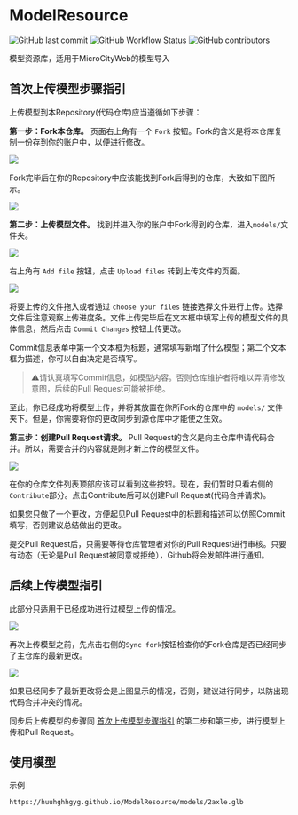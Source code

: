 # ModelResource
![GitHub last commit](https://img.shields.io/github/last-commit/huuhghhgyg/ModelResource) ![GitHub Workflow Status](https://img.shields.io/github/actions/workflow/status/huuhghhgyg/ModelResource/static.yml) ![GitHub contributors](https://img.shields.io/github/contributors/huuhghhgyg/ModelResource)

模型资源库，适用于MicroCityWeb的模型导入

## 首次上传模型步骤指引
上传模型到本Repository(代码仓库)应当遵循如下步骤：

**第一步：Fork本仓库。** 页面右上角有一个 `Fork` 按钮。Fork的含义是将本仓库复制一份存到你的账户中，以便进行修改。

![](https://huuhghhgyg.github.io/ModelResource/doc/images/fork.png)

Fork完毕后在你的Repository中应该能找到Fork后得到的仓库，大致如下图所示。

![](https://huuhghhgyg.github.io/ModelResource/doc/images/forked_repository.png)

**第二步：上传模型文件。** 找到并进入你的账户中Fork得到的仓库，进入`models/`文件夹。

![](https://huuhghhgyg.github.io/ModelResource/doc/images/upload_files.png)

右上角有 `Add file` 按钮，点击 `Upload files` 转到上传文件的页面。

![](https://huuhghhgyg.github.io/ModelResource/doc/images/commit_changes.png)

将要上传的文件拖入或者通过 `choose your files` 链接选择文件进行上传。选择文件后注意观察上传进度条。文件上传完毕后在文本框中填写上传的模型文件的具体信息，然后点击 `Commit Changes` 按钮上传更改。

Commit信息表单中第一个文本框为标题，通常填写新增了什么模型；第二个文本框为描述，你可以自由决定是否填写。

> ⚠请认真填写Commit信息，如模型内容。否则仓库维护者将难以弄清修改意图，后续的Pull Request可能被拒绝。

至此，你已经成功将模型上传，并将其放置在你所Fork的仓库中的 `models/` 文件夹下。但是，你需要将你的更改同步到源仓库中才能使之生效。

**第三步：创建Pull Request请求。** Pull Request的含义是向主仓库申请代码合并。所以，需要合并的内容就是刚才新上传的模型文件。

![](https://huuhghhgyg.github.io/ModelResource/doc/images/sync_and_contribute.png)

在你的仓库文件列表顶部应该可以看到这些按钮。现在，我们暂时只看右侧的`Contribute`部分。点击Contribute后可以创建Pull Request(代码合并请求)。

如果您只做了一个更改，方便起见Pull Request中的标题和描述可以仿照Commit填写，否则建议总结做出的更改。

提交Pull Request后，只需要等待仓库管理者对你的Pull Request进行审核。只要有动态（无论是Pull Request被同意或拒绝），Github将会发邮件进行通知。

## 后续上传模型指引
此部分只适用于已经成功进行过模型上传的情况。

![](https://huuhghhgyg.github.io/ModelResource/doc/images/sync_and_contribute.png)

再次上传模型之前，先点击右侧的`Sync fork`按钮检查你的Fork仓库是否已经同步了主仓库的最新更改。

![](https://huuhghhgyg.github.io/ModelResource/doc/images/synced.png)

如果已经同步了最新更改将会是上图显示的情况，否则，建议进行同步，以防出现代码合并冲突的情况。

同步后上传模型的步骤同 [首次上传模型步骤指引](#首次上传模型步骤指引) 的第二步和第三步，进行模型上传和Pull Request。

## 使用模型
示例
```
https://huuhghhgyg.github.io/ModelResource/models/2axle.glb
```